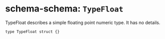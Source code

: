 # schema-schema: `TypeFloat`

TypeFloat describes a simple floating point numeric type.
It has no details.


```ipldsch
type TypeFloat struct {}
```
